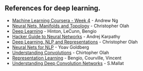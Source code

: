## References for deep learning.

- [Machine Learning Coursera - Week 4](https://www.coursera.org/learn/machine-learning) - Andrew Ng
- [Neural Nets, Manifolds and Topology](http://colah.github.io/posts/2014-03-NN-Manifolds-Topology/) - Christopher Olah
- [Deep Learning](http://www.nature.com/nature/journal/v521/n7553/full/nature14539.html) - Hinton, LeCunn, Bengio
- [Hacker Guide to Neural Networks](http://karpathy.github.io/neuralnets/) - Andrej Karpathy
- [Deep Learning, NLP and Representations](http://colah.github.io/posts/2014-07-NLP-RNNs-Representations/) - Christopher Olah
- [Neural Nets for NLP](http://u.cs.biu.ac.il/~yogo/nnlp.pdf) - Yoav Goldberg
- [Understanding Convolutions](http://colah.github.io/posts/2014-07-Understanding-Convolutions/) - Chirtopher Olah
- [Representation Learning](http://arxiv.org/abs/1206.5538) - Bengio, Courville, Vincent
- [Understanding Deep Convolution Networks](http://arxiv.org/pdf/1601.04920.pdf) - S.Mallat
